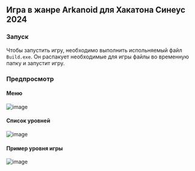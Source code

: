 ## Игра в жанре Arkanoid для Хакатона Синеус 2024

### Запуск

Чтобы запустить игру, необходимо выполнить испольняемый файл `Build.exe`.
Он распакует необходимые для игры файлы во временную папку и запустит игру.

### Предпросмотр

#### Меню
![image](https://github.com/user-attachments/assets/7c4aa2fd-4716-4999-bcc7-60fb3b00c691)
#### Список уровней
![image](https://github.com/user-attachments/assets/2efd1b29-af85-4f22-9f9f-03c00811c854)

#### Пример уровня игры
![image](https://github.com/user-attachments/assets/3cf930c7-0cfa-4918-bc4e-ae7e740655bb)
